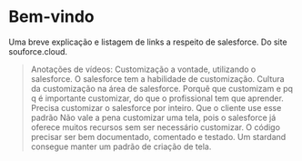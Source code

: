 # Bem-vindo
  Uma breve explicação e listagem de links a respeito de salesforce. Do site
  souforce.cloud.

> Anotações de vídeos: 
    Customização a vontade, utilizando o salesforce. O salesforce tem a habilidade
    de customização.
    Cultura da customização na área de salesforce. Porquê que customizam e pq q é
    importante customizar, do que o profissional tem que aprender. 
    Precisa customizar o salesforce por inteiro. Que o cliente use esse padrão
    Não vale a pena customizar uma tela, pois o salesforce já oferece muitos 
    recursos sem ser necessário customizar.
    O código precisar ser bem documentado, comentado e testado.
    Um stardand consegue manter um padrão de criação de tela.
    